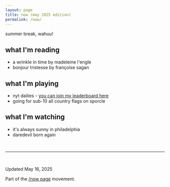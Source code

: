 ```yaml
---
layout: page
title: now (may 2025 edition)
permalink: /now/
---
```


<p>summer break, wahuu!</p>

## what I'm reading

-   a wrinkle in time by madeleine l'engle
-   bonjour tristesse by françoise sagan

## what I'm playing

-   nyt dailies - [you can join my leaderboard here](https://www.nytimes.com/crosswords/apps?code=52bf39e7-403d-40a2-b41f-f57b3ebaecc4)
-   going for sub-10 all country flags on sporcle

## what I'm watching

-   it's always sunny in philadelphia
-   daredevil born again

<br>

---

<br>

<p>Updated May 16, 2025</p>
<p>Part of the <a href="https://nownownow.com/about" target="_blank">/now page</a> movement.</p>
